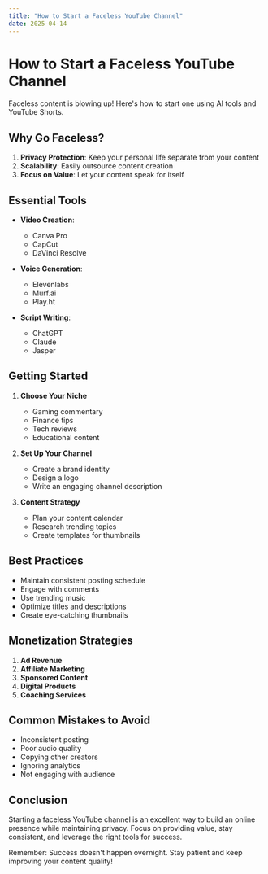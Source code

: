```yaml
---
title: "How to Start a Faceless YouTube Channel"
date: 2025-04-14
---
```


# How to Start a Faceless YouTube Channel

Faceless content is blowing up! Here's how to start one using AI tools and YouTube Shorts.

## Why Go Faceless?

1. **Privacy Protection**: Keep your personal life separate from your content
2. **Scalability**: Easily outsource content creation
3. **Focus on Value**: Let your content speak for itself

## Essential Tools

- **Video Creation**:
  - Canva Pro
  - CapCut
  - DaVinci Resolve

- **Voice Generation**:
  - Elevenlabs
  - Murf.ai
  - Play.ht

- **Script Writing**:
  - ChatGPT
  - Claude
  - Jasper

## Getting Started

1. **Choose Your Niche**
   - Gaming commentary
   - Finance tips
   - Tech reviews
   - Educational content

2. **Set Up Your Channel**
   - Create a brand identity
   - Design a logo
   - Write an engaging channel description

3. **Content Strategy**
   - Plan your content calendar
   - Research trending topics
   - Create templates for thumbnails

## Best Practices

- Maintain consistent posting schedule
- Engage with comments
- Use trending music
- Optimize titles and descriptions
- Create eye-catching thumbnails

## Monetization Strategies

1. **Ad Revenue**
2. **Affiliate Marketing**
3. **Sponsored Content**
4. **Digital Products**
5. **Coaching Services**

## Common Mistakes to Avoid

- Inconsistent posting
- Poor audio quality
- Copying other creators
- Ignoring analytics
- Not engaging with audience

## Conclusion

Starting a faceless YouTube channel is an excellent way to build an online presence while maintaining privacy. Focus on providing value, stay consistent, and leverage the right tools for success.

Remember: Success doesn't happen overnight. Stay patient and keep improving your content quality! 